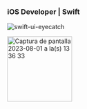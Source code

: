 ### iOS Developer | Swift 
![swift-ui-eyecatch](https://user-images.githubusercontent.com/20882895/176246673-41e7ce47-93d9-4ffc-926d-1b503cdf51e4.png)

<img width="150" alt="Captura de pantalla 2023-08-01 a la(s) 13 36 33" src="https://github.com/luchonicolini/luchonicolini/assets/20882895/85ee55c9-3a48-4e98-9083-2f1bebd0881f">
